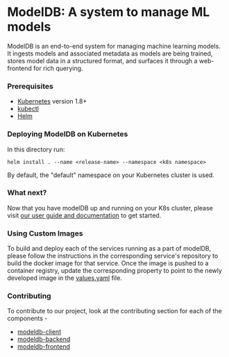 # ModelDB: A system to manage ML models

ModelDB is an end-to-end system for managing machine learning models. It ingests models and associated metadata as models are being trained, stores model data in a structured format, and surfaces it through a web-frontend for rich querying.

### Prerequisites

- [Kubernetes](https://kubernetes.io/docs/home/) version 1.8+
- [kubectl](https://kubernetes.io/docs/tasks/tools/install-kubectl/)
- [Helm](https://helm.sh/)

### Deploying ModelDB on Kubernetes

In this directory run:

```
helm install . --name <release-name> --namespace <k8s namespace>
```
By default, the "default" namespace on your Kubernetes cluster is used.

### What next?

Now that you have modelDB up and running on your K8s cluster, please visit
[our user guide and documentation](https://verta.readthedocs.io/en/docs/index.html) to get started.

### Using Custom Images

To build and deploy each of the services running as a part of modelDB, please follow the instructions in the
corresponding service's repository to build the docker image for that service.
Once the image is pushed to a container registry, update the corresponding property to point to the newly
developed image in the [values.yaml](https://github.com/VertaAI/modeldb/chart/modeldb/values.yaml) file.

### Contributing

To contribute to our project, look at the contributing section for each of the components -
* [modeldb-client](https://github.com/VertaAI/modeldb/tree/master/client/README.md)
* [modeldb-backend](https://github.com/VertaAI/modeldb/tree/master/backend/README.md)
* [modeldb-frontend](https://github.com/VertaAI/modeldb/tree/master/webapp/README.md)
